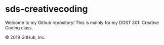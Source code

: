 # sds-creativecoding

Welcome to my Github repository! This is mainly for my DGST 301: Creative Coding class.

© 2019 GitHub, Inc.

